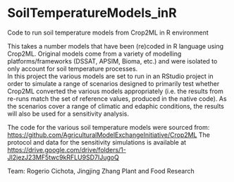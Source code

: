 # SoilTemperatureModels_inR

Code to run soil temperature models from Crop2ML in R environment  

This takes a number models that have been (re)coded in R language using Crop2ML. Original models come from a variety of modelling platforms/frameworks (DSSAT, APSIM, Bioma, etc.) and were isolated to only account for soil temperature processes.  
In this project the various models are set to run in an RStudio project in order to simulate a range of scenarios designed to primarily test whether Crop2ML converted the various models appropriately (i.e. the results from re-runs match the set of reference values, produced in the native code). As the scenarios cover a range of climatic and edaphic conditions, the results will also be used for a sensitivity analysis.

The code for the various soil temperature models were sourced from: https://github.com/AgriculturalModelExchangeInitiative/Crop2ML
The protocol and data for the sensitivity simulations is available at https://drive.google.com/drive/folders/1-JI2jezJ23MF5twc9kRFLU9SD7IJugoQ

Team:
 Rogerio Cichota, Jingjing Zhang
 Plant and Food Research